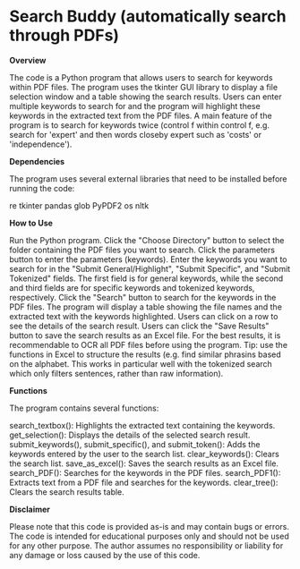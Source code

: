 # Search Buddy (automatically search through PDFs)

**Overview**

The code is a Python program that allows users to search for keywords within PDF files. The program uses the tkinter GUI library to display a file selection window and a table showing the search results. Users can enter multiple keywords to search for and the program will highlight these keywords in the extracted text from the PDF files. A main feature of the program is to search for keywords twice (control f within control f, e.g. search for 'expert' and then words closeby expert such as 'costs' or 'independence').

**Dependencies**

The program uses several external libraries that need to be installed before running the code:

re
tkinter
pandas
glob
PyPDF2
os
nltk

**How to Use**

Run the Python program.
Click the "Choose Directory" button to select the folder containing the PDF files you want to search.
Click the parameters button to enter the parameters (keywords). 
Enter the keywords you want to search for in the "Submit General/Highlight", "Submit Specific", and "Submit Tokenized" fields. The first field is for general keywords, while the second and third fields are for specific keywords and tokenized keywords, respectively.
Click the "Search" button to search for the keywords in the PDF files.
The program will display a table showing the file names and the extracted text with the keywords highlighted. Users can click on a row to see the details of the search result.
Users can click the "Save Results" button to save the search results as an Excel file.
For the best results, it is recommendable to OCR all PDF files before using the program.
Tip: use the functions in Excel to structure the results (e.g. find similar phrasins based on the alphabet. This works in particular well with the tokenized search which only filters sentences, rather than raw information).

**Functions**

The program contains several functions:

search_textbox(): Highlights the extracted text containing the keywords.
get_selection(): Displays the details of the selected search result.
submit_keywords(), submit_specific(), and submit_token(): Adds the keywords entered by the user to the search list.
clear_keywords(): Clears the search list.
save_as_excel(): Saves the search results as an Excel file.
search_PDF(): Searches for the keywords in the PDF files.
search_PDF1(): Extracts text from a PDF file and searches for the keywords.
clear_tree(): Clears the search results table.

**Disclaimer**

Please note that this code is provided as-is and may contain bugs or errors. The code is intended for educational purposes only and should not be used for any other purpose. The author assumes no responsibility or liability for any damage or loss caused by the use of this code.
